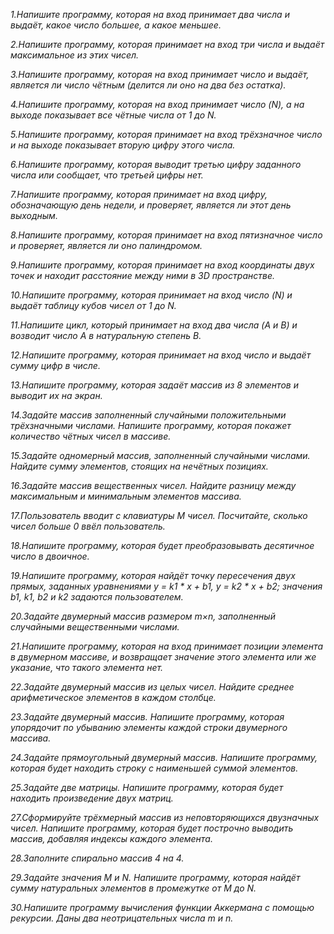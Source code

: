 *1.Напишите программу, которая на вход принимает два числа и выдаёт, какое число большее, а какое меньшее.*

*2.Напишите программу, которая принимает на вход три числа и выдаёт максимальное из этих чисел.*

*3.Напишите программу, которая на вход принимает число и выдаёт, является ли число чётным (делится ли оно на два без остатка).*

*4.Напишите программу, которая на вход принимает число (N), а на выходе показывает все чётные числа от 1 до N.*

*5.Напишите программу, которая принимает на вход трёхзначное число и на выходе показывает вторую цифру этого числа.*

*6.Напишите программу, которая выводит третью цифру заданного числа или сообщает, что третьей цифры нет.*

*7.Напишите программу, которая принимает на вход цифру, обозначающую день недели, и проверяет, является ли этот день выходным.*

*8.Напишите программу, которая принимает на вход пятизначное число и проверяет, является ли оно палиндромом.*

*9.Напишите программу, которая принимает на вход координаты двух точек и находит расстояние между ними в 3D пространстве.*

*10.Напишите программу, которая принимает на вход число (N) и выдаёт таблицу кубов чисел от 1 до N.*

*11.Напишите цикл, который принимает на вход два числа (A и B) и возводит число A в натуральную степень B.*

*12.Напишите программу, которая принимает на вход число и выдаёт сумму цифр в числе.*

*13.Напишите программу, которая задаёт массив из 8 элементов и выводит их на экран.*

*14.Задайте массив заполненный случайными положительными трёхзначными числами. Напишите программу, которая покажет количество чётных чисел в массиве.*

*15.Задайте одномерный массив, заполненный случайными числами. Найдите сумму элементов, стоящих на нечётных позициях.*

*16.Задайте массив вещественных чисел. Найдите разницу между максимальным и минимальным элементов массива.*

*17.Пользователь вводит с клавиатуры M чисел. Посчитайте, сколько чисел больше 0 ввёл пользователь.*

*18.Напишите программу, которая будет преобразовывать десятичное число в двоичное.*

*19.Напишите программу, которая найдёт точку пересечения двух прямых, заданных уравнениями y = k1 * x + b1, y = k2 * x + b2; значения b1, k1, b2 и k2 задаются пользователем.*

*20.Задайте двумерный массив размером m×n, заполненный случайными вещественными числами.*

*21.Напишите программу, которая на вход принимает позиции элемента в двумерном массиве, и возвращает значение этого элемента или же указание, что такого элемента нет.*

*22.Задайте двумерный массив из целых чисел. Найдите среднее арифметическое элементов в каждом столбце.*

*23.Задайте двумерный массив. Напишите программу, которая упорядочит по убыванию элементы каждой строки двумерного массива.*

*24.Задайте прямоугольный двумерный массив. Напишите программу, которая будет находить строку с наименьшей суммой элементов.*

*25.Задайте две матрицы. Напишите программу, которая будет находить произведение двух матриц.*

*27.Сформируйте трёхмерный массив из неповторяющихся двузначных чисел. Напишите программу, которая будет построчно выводить массив, добавляя индексы каждого элемента.*

*28.Заполните спирально массив 4 на 4.*

*29.Задайте значения M и N. Напишите программу, которая найдёт сумму натуральных элементов в промежутке от M до N.*

*30.Напишите программу вычисления функции Аккермана с помощью рекурсии. Даны два неотрицательных числа m и n.*

